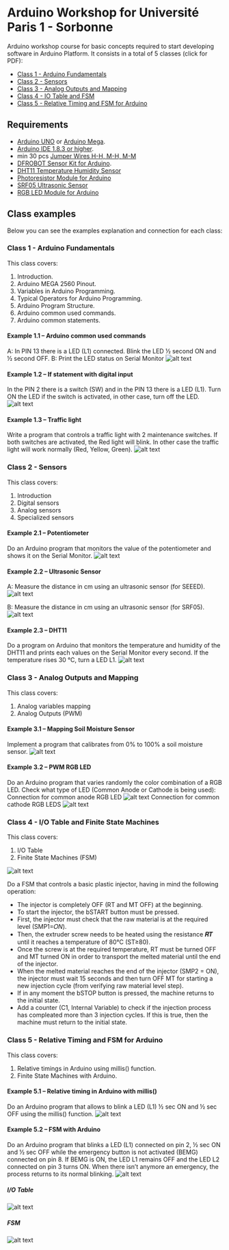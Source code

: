 # Arduino Workshop for Université Paris 1 -  Sorbonne
Arduino workshop course for basic concepts required to start developing software in Arduino Platform. It consists in a total of 5 classes (click for PDF):

* [Class 1 - Arduino Fundamentals](https://raw.githubusercontent.com/tidusdavid/arduino-workshop-paris/master/Slides/Class%201%20-%20Arduino%20Fundamentals.pdf)
* [Class 2 - Sensors](https://raw.githubusercontent.com/tidusdavid/arduino-workshop-paris/master/Slides/Class%202%20-%20Sensors.pdf)
* [Class 3 - Analog Outputs and Mapping](https://raw.githubusercontent.com/tidusdavid/arduino-workshop-paris/master/Slides/Class%203%20-%20Analog%20Outputs%20and%20Mapping.pdf)
* [Class 4 - IO Table and FSM](https://raw.githubusercontent.com/tidusdavid/arduino-workshop-paris/master/Slides/Class%204%20-%20IO%20Table%20and%20FSM.pdf)
* [Class 5 - Relative Timing and FSM for Arduino](https://raw.githubusercontent.com/tidusdavid/arduino-workshop-paris/master/Slides/Class%205%20-%20Relative%20Timing%20and%20FSM%20for%20Arduino.pdf)

## Requirements
* [Arduino UNO](http://www.arduino.org/products/boards/arduino-uno) or [Arduino Mega](https://www.arduino.cc/en/Main/arduinoBoardMega).
* [Arduino IDE 1.8.3 or higher](https://www.arduino.cc/en/Main/Software).
* min 30 pcs [Jumper Wires H-H, M-H, M-M](https://www.amazon.com/Elegoo-120pcs-Multicolored-Breadboard-arduino/dp/B01EV70C78/ref=pd_bxgy_147_img_3?_encoding=UTF8&pd_rd_i=B01EV70C78&pd_rd_r=8R86GV0FSJYYR6FNNXK2&pd_rd_w=nM5v2&pd_rd_wg=mHeIO&psc=1&refRID=8R86GV0FSJYYR6FNNXK2)
* [DFROBOT Sensor Kit for Arduino](https://www.dfrobot.com/product-725.html).
* [DHT11 Temperature Humidity Sensor](https://www.dfrobot.com/product-174.html)
* [Photoresistor Module for Arduino](https://www.amazon.com/MagiDeal-Keyestudio-Photocell-Photosensitive-Photoresistor/dp/B01J3J5PJE/ref=sr_1_36?s=industrial&ie=UTF8&qid=1515507748&sr=1-36&keywords=Photoresistor+Sensor)
* [SRF05 Ultrasonic Sensor](https://www.dfrobot.com/product-333.html)
* [RGB LED Module for Arduino](https://www.amazon.com/Module-5050-Tri-Colour-Color-Arduino/dp/B0751JTQFY/ref=sr_1_36?ie=UTF8&qid=1515681264&sr=8-36&keywords=RGB+SMD+Board)

## Class examples
Below you can see the examples explanation and connection for each class:

### Class 1 - Arduino Fundamentals
This class covers:
1. Introduction.
2. Arduino MEGA 2560 Pinout.
3. Variables in Arduino Programming.
4. Typical Operators for Arduino Programming.
5. Arduino Program Structure.
6. Arduino common used commands.
7. Arduino common statements.

#### Example 1.1 – Arduino common used commands
A: In PIN 13 there is a LED (L1) connected. Blink the LED ½ second ON and ½ second OFF.
B: Print the LED status on Serial Monitor
![alt text](https://raw.githubusercontent.com/tidusdavid/arduino-workshop-paris/master/Resources/E11-Blink.png)

#### Example 1.2 – If statement with digital input
In the PIN 2 there is a switch (SW) and in the PIN 13 there is a LED (L1). Turn ON the LED if the switch is activated, in other case, turn off the LED.
![alt text](https://raw.githubusercontent.com/tidusdavid/arduino-workshop-paris/master/Resources/E12-LEDSW.png)

#### Example 1.3 – Traffic light
Write a program that controls a traffic light with 2 maintenance switches. If both switches are activated, the Red light will blink. In other case the traffic light will work normally (Red, Yellow, Green).
![alt text](https://raw.githubusercontent.com/tidusdavid/arduino-workshop-paris/master/Resources/E13-TrafficLight.png)

### Class 2 - Sensors
This class covers:
1. Introduction
2. Digital sensors
3. Analog sensors
4. Specialized sensors

#### Example 2.1 – Potentiometer
Do an Arduino program that monitors the value of the potentiometer and shows it on the Serial Monitor.
![alt text](https://raw.githubusercontent.com/tidusdavid/arduino-workshop-paris/master/Resources/E21-Potentiometer.png)

#### Example 2.2 – Ultrasonic Sensor
A: Measure the distance in cm using an ultrasonic sensor (for SEEED).
![alt text](https://raw.githubusercontent.com/tidusdavid/arduino-workshop-paris/master/Resources/E22A-Ultrasonic.png)

B: Measure the distance in cm using an ultrasonic sensor (for SRF05).
![alt text](https://raw.githubusercontent.com/tidusdavid/arduino-workshop-paris/master/Resources/E22B-Ultrasonic.png)

#### Example 2.3 – DHT11
Do  a program on Arduino that monitors the temperature and humidity of the DHT11 and prints each values on the Serial Monitor every second. If the temperature rises 30 °C, turn a LED L1.
![alt text](https://raw.githubusercontent.com/tidusdavid/arduino-workshop-paris/master/Resources/E23-DHT11.png)

### Class 3 - Analog Outputs and Mapping
This class covers:
1. Analog variables mapping
2. Analog Outputs (PWM)

#### Example 3.1 – Mapping Soil Moisture Sensor
Implement a program that calibrates from 0% to 100% a soil moisture sensor.
![alt text](https://raw.githubusercontent.com/tidusdavid/arduino-workshop-paris/master/Resources/E31-SoilMoisture.png)

#### Example 3.2 – PWM RGB LED
Do an Arduino program that varies randomly the color combination of a RGB LED. Check what type of LED (Common Anode or Cathode is being used):
Connection for common anode RGB LED
![alt text](https://raw.githubusercontent.com/tidusdavid/arduino-workshop-paris/master/Resources/E32-PWMRGB_CA.png)
Connection for common cathode RGB LEDS
![alt text](https://raw.githubusercontent.com/tidusdavid/arduino-workshop-paris/master/Resources/E32-PWMRGB_CC.png)

### Class 4 - I/O Table and Finite State Machines
This class covers:
1. I/O Table
2. Finite State Machines (FSM)

![alt text](https://raw.githubusercontent.com/tidusdavid/arduino-workshop-paris/master/Resources/E42-AdvancedFSM.png)

Do a FSM that controls a basic plastic injector, having in mind the following operation:
* The injector is completely OFF (RT and MT OFF) at the beginning.
* To start the injector, the bSTART button must be pressed.
* First, the injector must check that the raw material is at the required level (SMP1=𝑂𝑁).
* Then, the extruder screw needs to be heated using the resistance 𝑹𝑻 until it reaches a temperature of 80°C (ST≥80).
* Once the screw is at the required temperature, RT must be turned OFF and MT turned ON in order to transport the melted material until the end of the injector.
* When the melted material reaches the end of the injector (SMP2 = ON), the injector must wait 15 seconds and then turn OFF MT for starting a new injection cycle (from verifying raw material level step).
* If in any moment the bSTOP button is pressed, the machine returns to the initial state.
* Add a counter (C1, Internal Variable) to check if the injection process has compleated more than 3 injection cycles. If this is true, then the machine must return to the initial state.

### Class 5 - Relative Timing and FSM for Arduino
This class covers:
1. Relative timings in Arduino using millis() function.
2. Finite State Machines with Arduino.

#### Example 5.1 – Relative timing in Arduino with millis()
Do an Arduino program that allows to blink a LED (L1) ½ sec ON and ½ sec OFF using the millis() function.
![alt text](https://raw.githubusercontent.com/tidusdavid/arduino-workshop-paris/master/Resources/E51-BlinkMillis.png)

#### Example 5.2 – FSM with Arduino
Do an Arduino program that blinks a LED (L1) connected on pin 2, ½ sec ON and ½ sec OFF while the emergency button is not activated (BEMG) connected on pin 8. If BEMG is ON, the LED L1 remains OFF and the LED L2 connected on pin 3 turns ON. When there isn’t anymore an emergency, the process returns to its normal blinking.
![alt text](https://raw.githubusercontent.com/tidusdavid/arduino-workshop-paris/master/Resources/E52-BlinkFSM.png)
##### I/O Table
![alt text](https://raw.githubusercontent.com/tidusdavid/arduino-workshop-paris/master/Resources/E52-BlinkFSMSol1.png)

##### FSM
![alt text](https://raw.githubusercontent.com/tidusdavid/arduino-workshop-paris/master/Resources/E52-BlinkFSMSol2.png)
